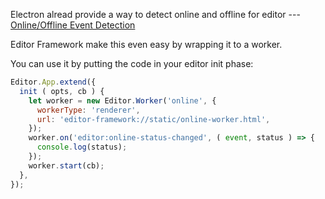 Electron alread provide a way to detect online and offline for editor ---
[Online/Offline Event Detection](https://github.com/atom/electron/blob/master/docs/tutorial/online-offline-events.md)

Editor Framework make this even easy by wrapping it to a worker.

You can use it by putting the code in your editor init phase:

```javascript
Editor.App.extend({
  init ( opts, cb ) {
    let worker = new Editor.Worker('online', {
      workerType: 'renderer',
      url: 'editor-framework://static/online-worker.html',
    });
    worker.on('editor:online-status-changed', ( event, status ) => {
      console.log(status);
    });
    worker.start(cb);
  },
});
```

